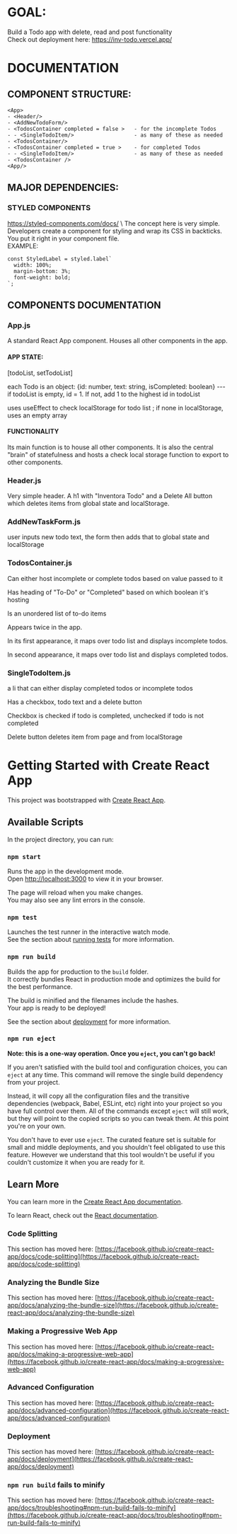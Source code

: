 # GOAL: 
Build a Todo app with delete, read and post functionality \
Check out deployment here: https://inv-todo.vercel.app/

# DOCUMENTATION

## COMPONENT STRUCTURE:

```
<App>
- <Header/>
- <AddNewTodoForm/>
- <TodosContainer completed = false >   - for the incomplete Todos
- - <SingleTodoItem/>                   - as many of these as needed
- <TodosContainer/>
- <TodosContainer completed = true >    - for completed Todos
- - <SingleTodoItem/>                   - as many of these as needed
- <TodosContainer />
<App/>
```

## MAJOR DEPENDENCIES:

### STYLED COMPONENTS
https://styled-components.com/docs/ \ 
The concept here is very simple. Developers create a component for styling and wrap its CSS in backticks. You put it right in your component file. \
EXAMPLE: 
```
const StyledLabel = styled.label`
  width: 100%;
  margin-bottom: 3%;
  font-weight: bold;
`;
```

## COMPONENTS DOCUMENTATION

### App.js
A standard React App component. Houses all other components in the app.

#### APP STATE:

[todoList, setTodoList]  

each Todo is an object: {id: number, text: string, isCompleted: boolean} --- if todoList is empty, id = 1. If not, add 1 to the highest id in todoList 

uses useEffect to check localStorage for todo list ; if none in localStorage, uses an empty array

#### FUNCTIONALITY

Its main function is to house all other components. It is also the central "brain" of statefulness and hosts a check local storage function to export to other components.

### Header.js

Very simple header. A h1 with "Inventora Todo" and a Delete All button which deletes items from global state and localStorage.

### AddNewTaskForm.js

user inputs new todo text, the form then adds that to global state and localStorage 

### TodosContainer.js

Can either host incomplete or complete todos based on value passed to it 

Has heading of "To-Do" or "Completed" based on which boolean it's hosting 

Is an unordered list of to-do items 

Appears twice in the app.

In its first appearance, it maps over todo list and displays incomplete todos. 

In second appearance, it maps over todo list and displays completed todos. 

### SingleTodoItem.js

a li that can either display completed todos or incomplete todos 

Has a checkbox, todo text and a delete button 

Checkbox is checked if todo is completed, unchecked if todo is not completed 

Delete button deletes item from page and from localStorage

# Getting Started with Create React App

This project was bootstrapped with [Create React App](https://github.com/facebook/create-react-app).

## Available Scripts

In the project directory, you can run:

### `npm start`

Runs the app in the development mode.\
Open [http://localhost:3000](http://localhost:3000) to view it in your browser.

The page will reload when you make changes.\
You may also see any lint errors in the console.

### `npm test`

Launches the test runner in the interactive watch mode.\
See the section about [running tests](https://facebook.github.io/create-react-app/docs/running-tests) for more information.

### `npm run build`

Builds the app for production to the `build` folder.\
It correctly bundles React in production mode and optimizes the build for the best performance.

The build is minified and the filenames include the hashes.\
Your app is ready to be deployed!

See the section about [deployment](https://facebook.github.io/create-react-app/docs/deployment) for more information.

### `npm run eject`

**Note: this is a one-way operation. Once you `eject`, you can't go back!**

If you aren't satisfied with the build tool and configuration choices, you can `eject` at any time. This command will remove the single build dependency from your project.

Instead, it will copy all the configuration files and the transitive dependencies (webpack, Babel, ESLint, etc) right into your project so you have full control over them. All of the commands except `eject` will still work, but they will point to the copied scripts so you can tweak them. At this point you're on your own.

You don't have to ever use `eject`. The curated feature set is suitable for small and middle deployments, and you shouldn't feel obligated to use this feature. However we understand that this tool wouldn't be useful if you couldn't customize it when you are ready for it.

## Learn More

You can learn more in the [Create React App documentation](https://facebook.github.io/create-react-app/docs/getting-started).

To learn React, check out the [React documentation](https://reactjs.org/).

### Code Splitting

This section has moved here: [https://facebook.github.io/create-react-app/docs/code-splitting](https://facebook.github.io/create-react-app/docs/code-splitting)

### Analyzing the Bundle Size

This section has moved here: [https://facebook.github.io/create-react-app/docs/analyzing-the-bundle-size](https://facebook.github.io/create-react-app/docs/analyzing-the-bundle-size)

### Making a Progressive Web App

This section has moved here: [https://facebook.github.io/create-react-app/docs/making-a-progressive-web-app](https://facebook.github.io/create-react-app/docs/making-a-progressive-web-app)

### Advanced Configuration

This section has moved here: [https://facebook.github.io/create-react-app/docs/advanced-configuration](https://facebook.github.io/create-react-app/docs/advanced-configuration)

### Deployment

This section has moved here: [https://facebook.github.io/create-react-app/docs/deployment](https://facebook.github.io/create-react-app/docs/deployment)

### `npm run build` fails to minify

This section has moved here: [https://facebook.github.io/create-react-app/docs/troubleshooting#npm-run-build-fails-to-minify](https://facebook.github.io/create-react-app/docs/troubleshooting#npm-run-build-fails-to-minify)
